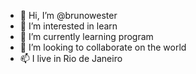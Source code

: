- 👋 Hi, I’m @brunowester
- 👀 I’m interested in learn
- 🌱 I’m currently learning program
- 💞️ I’m looking to collaborate on the world
- 📫 I live in Rio de Janeiro

<!---
brunowester/brunowester is a ✨ special ✨ repository because its `README.md` (this file) appears on your GitHub profile.
You can click the Preview link to take a look at your changes.
--->
